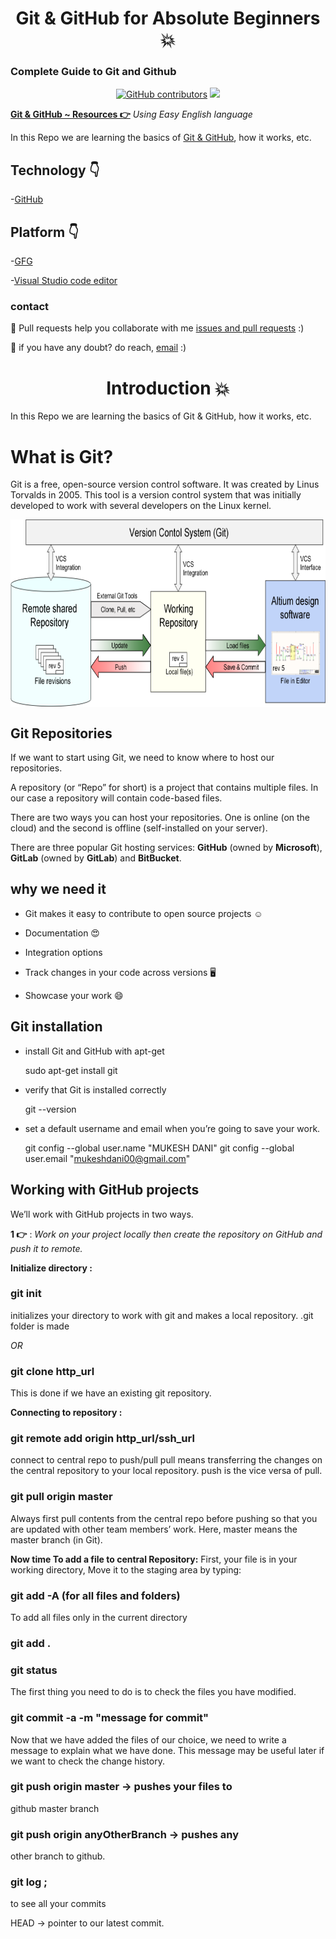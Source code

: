 

<h1 align="center"> Git & GitHub for Absolute Beginners 💥</h1>

### **Complete Guide to Git and Github**

<div align="center">

<a href="https://github.com/mukeshdani/Git-GitHub"><img alt="GitHub contributors" src="https://img.shields.io/github/contributors/mukeshdani/Git-GitHub?color=2b9348"></a>
<a href="https://github.com/mukeshdani/Git-GitHub"><img src="https://img.shields.io/badge/language-English-green.svg"></a>

</div>

**[Git & GitHub  ~ Resources 👉](https://github.com/mukeshdani/Git-GitHub)** *Using Easy English language*

In this Repo we are learning the basics of [Git & GitHub](https://en.wikipedia.org/wiki/GitHub), how it works, etc.


## Technology 👇

-[GitHub](https://github.com/mukeshdani/Git-GitHub) 
 ## Platform 👇

-[GFG](https://www.geeksforgeeks.org/ultimate-guide-git-github/)

-[Visual Studio code editor](https://code.visualstudio.com/)

### contact 
💼 Pull requests help you collaborate with me [issues and pull requests](https://github.com/mukeshdani/Git-GitHub/pulls) :)

 💼 if you have any doubt? do reach, [email](mailto:mukeshdani00@gmail.com) :)

<h1 align="center"> Introduction 💥</h1>

In this Repo we are learning the basics of Git & GitHub, how it works, etc.

# What is Git?
Git is a free, open-source version control software. It was created by Linus Torvalds in 2005. This tool is a version control system that was initially developed to work with several developers on the Linux kernel.

<img align="center" alt="GIF" src="Mukesh.png" width="100%" height="300" />


## **Git Repositories**
If we want to start using Git, we need to know where to host our repositories.

A repository (or “Repo” for short) is a project that contains multiple files. In our case a repository will contain code-based files.

There are two ways you can host your repositories. One is online (on the cloud) and the second is offline (self-installed on your server).

There are three popular Git hosting services: **GitHub** (owned by **Microsoft**), **GitLab** (owned by **GitLab**) and **BitBucket**.

## **why we need it**
  * Git makes it easy to contribute to open source projects ☺️

  * Documentation 😍

  * Integration options

 * Track changes in your code across versions 🖥️

 * Showcase your work 😄


## **Git installation**

 * install Git and GitHub with apt-get

     sudo apt-get install git

* verify that Git is installed correctly

    git --version

* set a default username and email when you’re going to save your work.

    git config --global user.name "MUKESH DANI"
    git config --global user.email "mukeshdani00@gmail.com"



## **Working with GitHub projects**
We’ll work with GitHub projects in two ways.   

**1 👉** : *Work on your project locally then create the repository on GitHub and push it to remote.*

**Initialize directory :**

### git init 
initializes your directory to work with git and
makes a local repository. .git folder is made

*OR*

### git clone http_url 
This is done if we have an existing git repository.


**Connecting to repository :**

### git remote add origin http_url/ssh_url 
connect to central repo to push/pull
pull means transferring the changes on the central repository to your local repository. push is the vice versa of pull.

### git pull origin master
Always first pull contents from the central repo before pushing so that you are updated with other team members’ work.
Here, master means the master branch (in Git).

**Now time To add a file to central Repository:**
First, your file is in your working directory, Move it to the staging area by typing:

### git add -A (for all files and folders)
 To add all files only in the current directory
### git add .
### git status 
The first thing you need to do is to check the files you have modified.
    

### git commit -a -m "message for commit"
Now that we have added the files of our choice, we need to write a message to explain what we have done. This message may be useful later if we want to check the change history.

### git push origin master -> pushes your files to 
github master branch
### git push origin anyOtherBranch -> pushes any 
   other branch to github.

### git log ;
 to see all your commits

HEAD -> pointer to our latest commit.

